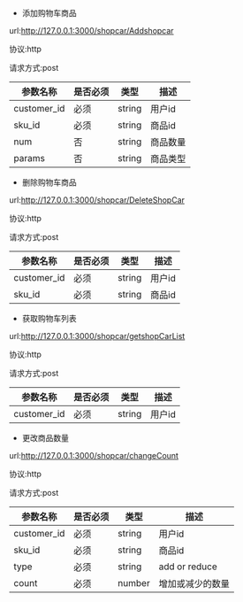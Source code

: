 
- 添加购物车商品

url:http://127.0.0.1:3000/shopcar/Addshopcar

 协议:http

 请求方式:post

|参数名称|是否必须|类型|描述|
|---|---|---|---|
|customer_id|必须|string|用户id|
|sku_id|必须|string|商品id|
|num|否|string|商品数量|
|params|否|string|商品类型|


- 删除购物车商品

url:http://127.0.0.1:3000/shopcar/DeleteShopCar

 协议:http

 请求方式:post

|参数名称|是否必须|类型|描述|
|---|---|---|---|
|customer_id|必须|string|用户id|
|sku_id|必须|string|商品id|




- 获取购物车列表

url:http://127.0.0.1:3000/shopcar/getshopCarList

 协议:http

 请求方式:post

|参数名称|是否必须|类型|描述|
|---|---|---|---|
|customer_id|必须|string|用户id|





- 更改商品数量

url:http://127.0.0.1:3000/shopcar/changeCount

 协议:http

 请求方式:post

|参数名称|是否必须|类型|描述|
|---|---|---|---|
|customer_id|必须|string|用户id|
|sku_id|必须|string|商品id|
|type|必须|string|add or reduce|
|count|必须|number|增加或减少的数量|



